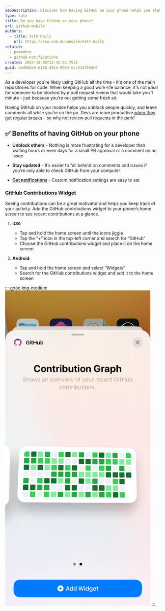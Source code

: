 ```yaml
---
seoDescription: Discover how having GitHub on your phone helps you stay connected to your projects and unblock your team from anywhere.
type: rule
title: Do you have GitHub on your phone?
uri: github-mobile
authors:
  - title: Seth Daily
    url: https://ssw.com.au/people/seth-daily
related:
  - pomodoro
  - github-notifications
created: 2024-10-05T13:42:55.753Z
guid: aed50ddb-6105-491e-9963-5cc514766dc9
---
```


As a developer you're likely using GitHub all the time - it's one of the main repositories for code. When keeping a good work-life balance, it's not ideal for someone to be blocked by a pull request review that would take you 1 minute - just because you're out getting some fresh air.

<!--endintro-->

Having GitHub on your mobile helps you unblock people quickly, and leave comments all while you’re on the go. Devs are more productive [when they get regular breaks](/pomodoro) - so why not review pull requests in the park!

## ✅ Benefits of having GitHub on your phone

* **Unblock others** - Nothing is more frustrating for a developer than waiting hours or even days for a small PR approval or a comment on an issue

* **Stay updated** - It’s easier to fall behind on comments and issues if you’re only able to check GitHub from your computer

* **[Get notifications](/github-notifications)** - Custom notification settings are easy to set

### GitHub Contributions Widget

Seeing contributions can be a great motivator and helps you keep track of your activity. Add the GitHub contributions widget to your phone’s home screen to see recent contributions at a glance.

1. **iOS**:  
   * Tap and hold the home screen until the icons jiggle
   * Tap the “+” icon in the top-left corner and search for “GitHub”
   * Choose the GitHub contributions widget and place it on the home screen

2. **Android**:  
   * Tap and hold the home screen and select “Widgets”
   * Search for the GitHub contributions widget and add it to the home screen

::: good img-medium
![Figure: Good example - You can see your contributions from the home screen 🤖](contributions-mobile.png)
:::
